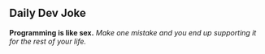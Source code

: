 
## Daily Dev Joke

**Programming is like sex.**
*Make one mistake and you end up supporting it for the rest of your life.*
    
